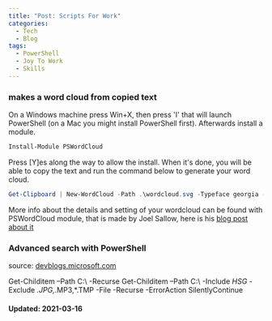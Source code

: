 ```yaml
---
title: "Post: Scripts For Work"
categories: 
  - Tech
  - Blog
tags:
  - PowerShell
  - Joy To Work
  - Skills 
---
```


### makes a word cloud from copied text
On a Windows machine press Win+X, then press 'I' that will launch PowerShell (on a Mac you might install PowerShell first). 
Afterwards install a module. 
```PowerShell
Install-Module PSWordCloud
```
Press [Y]es along the way to allow the install. 
When it's done, you will be able to copy the text and run the command below to generate your word cloud. 
```PowerShell
Get-Clipboard | New-WordCloud -Path .\wordcloud.svg -Typeface georgia -ImageSize 720p -AllowRotation none
```

More info about the details and setting of your wordcloud can be found with PSWordCloud module, that is made by Joel Sallow, here is his [blog post about it](https://vexx32.github.io/2018/12/06/Scripting-Fun-Word-Cloud-Generator/)

### Advanced search with PowerShell
source: [devblogs.microsoft.com](https://devblogs.microsoft.com/scripting/use-windows-powershell-to-search-for-files/)

Get-Childitem –Path C:\ -Recurse
Get-Childitem –Path C:\ -Include *HSG* -Exclude *.JPG,*.MP3,*.TMP -File -Recurse -ErrorAction SilentlyContinue 

#### Updated: 2021-03-16